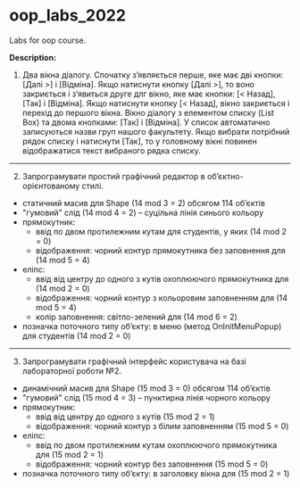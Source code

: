 # oop_labs_2022
Labs for oop course.

**Description:**
1. Два вікна діалогу. Спочатку з’являється перше, яке має дві кнопки: [Далі >] і [Відміна]. Якщо натиснути кнопку [Далі >], то воно закриється і з’явиться друге длг вікно, яке має кнопки: [< Назад], [Так] і [Відміна]. Якщо натиснути кнопку [< Назад], вікно закриється і перехід до першого вікна. Вікно діалогу з елементом списку (List Box) та двома кнопками: [Так] і [Відміна]. У список автоматично записуються назви груп нашого факультету. Якщо вибрати потрібний рядок списку і натиснути [Так], то у головному вікні повинен відображатися текст вибраного рядка списку.
---
2. Запрограмувати простий графічний редактор в об’єктно-орієнтованому стилі.
- статичний масив для Shape (14 mod 3 = 2) обсягом 114 об’єктів
- "гумовий" слід (14 mod 4 = 2) – суцільна лінія синього кольору
- прямокутник:
  - ввід по двом протилежним кутам для студентів, у яких (14 mod 2 = 0)
  - відображення: чорний контур прямокутника без заповнення для (14 mod 5 = 4)
- еліпс:
  - ввід від центру до одного з кутів охоплюючого прямокутника для (14 mod 2 = 0)
  - відображення: чорний контур з кольоровим заповненням для (14 mod 5 = 4)
  - колір заповнення: світло-зелений для (14 mod 6 = 2)
- позначка поточного типу об’єкту: в меню (метод OnInitMenuPopup) для студентів (14 mod
2 = 0)
---
3. Запрограмувати графічний інтерфейс користувача на базі лабораторної роботи №2.
- динамічний масив для Shape (15 mod 3 = 0) обсягом 114 об’єктів  
- "гумовий" слід (15 mod 4 = 3) – пунктирна лінія чорного кольору  
- прямокутник:  
  - ввід від центру до одного з кутів (15 mod 2 = 1) 
  - відображення: чорний контур з білим заповненням (15 mod 5 = 0)  
- еліпс: 
  - ввід по двом протилежним кутам охоплюючого прямокутника для (15 mod 2 = 1)  
  - відображення: чорний контур без заповнення (15 mod 5 = 0) 
- позначка поточного типу об’єкту: в заголовку вікна для (15 mod 2 = 1)
